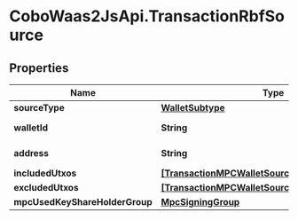# CoboWaas2JsApi.TransactionRbfSource

## Properties

Name | Type | Description | Notes
------------ | ------------- | ------------- | -------------
**sourceType** | [**WalletSubtype**](WalletSubtype.md) |  | 
**walletId** | **String** | The wallet ID. | 
**address** | **String** | The wallet address. | [optional] 
**includedUtxos** | [**[TransactionMPCWalletSourceIncludedUtxosInner]**](TransactionMPCWalletSourceIncludedUtxosInner.md) |  | [optional] 
**excludedUtxos** | [**[TransactionMPCWalletSourceExcludedUtxosInner]**](TransactionMPCWalletSourceExcludedUtxosInner.md) |  | [optional] 
**mpcUsedKeyShareHolderGroup** | [**MpcSigningGroup**](MpcSigningGroup.md) |  | [optional] 


